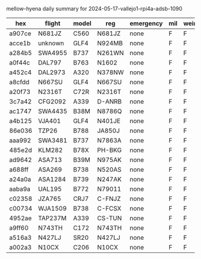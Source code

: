 mellow-hyena daily summary for 2024-05-17-vallejo1-rpi4a-adsb-1090

|hex|flight|model|reg|emergency|mil|weirdo|
|--|--|--|--|--|--|--|
|a907ce|N681JZ|C560|N681JZ|none|F|F|
|acce1b|unknown|GLF4|N924MB|none|F|F|
|a284b5|SWA4955|B737|N261WN|none|F|F|
|a0f44c|DAL797|B763|N1602|none|F|F|
|a452c4|DAL2973|A320|N378NW|none|F|F|
|a8cfdd|N667SU|GLF4|N667SU|none|F|F|
|a20f73|N2316T|C72R|N2316T|none|F|F|
|3c7a42|CFG2092|A339|D-ANRB|none|F|F|
|ac1747|SWA4435|B38M|N8786Q|none|F|F|
|a4b125|VJA401|GLF4|N401JE|none|F|F|
|86e036|TZP26|B788|JA850J|none|F|F|
|aaa992|SWA3481|B737|N7863A|none|F|F|
|485e2d|KLM282|B78X|PH-BKG|none|F|F|
|ad9642|ASA713|B39M|N975AK|none|F|F|
|a688ff|ASA269|B738|N520AS|none|F|F|
|a24a0a|ASA1284|B739|N247AK|none|F|F|
|aaba9a|UAL195|B772|N79011|none|F|F|
|c02358|JZA765|CRJ7|C-FNJZ|none|F|F|
|c00734|WJA1509|B738|C-FCSX|none|F|F|
|4952ae|TAP237M|A339|CS-TUN|none|F|F|
|a9ff60|N743TH|C172|N743TH|none|F|F|
|a516a3|N427LJ|SR20|N427LJ|none|F|F|
|a002a3|N10CX|C206|N10CX|none|F|F|
